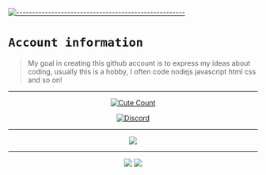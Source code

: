 [![-----------------------------------------------------](https://raw.githubusercontent.com/andreasbm/readme/master/assets/lines/colored.png)](#table-of-contents)

# `Account information`
> My goal in creating this github account is to express my ideas about coding, usually this is a hobby, I often code nodejs javascript html css and so on!  

---------

<p align="center">
<a href="https://youtube.com/@YUSUP909"><img alt="Cute Count" src="https://count.getloli.com/get/@HindiaFtNpc?theme=rule34"/>
</p>

<p align="center">
  <a href="https://discord.com/invite/aZwYcWmpzD"><img alt="Discord" src="https://discord.c99.nl/widget/theme-1/722687501298434099.png"/>
</a>

------

<p align="center">
<img src="http://github-profile-summary-cards.vercel.app/api/cards/profile-details?username=HindiaFtNpc&theme=dracula" />
</p>

------

<p align="center">
<img src="https://spotify-github-profile.vercel.app/api/view.svg?uid=31clwo7edqwwy7heid576bz6xuue&cover_image=true&theme=natemoo-re&show_offline=true&background_color=121212&bar_color=53b14f&bar_color_cover=false&background_color=121212&bar_color=53b14f&bar_color_cover=true" />
<img src="https://spotify-recently-played-readme.vercel.app/api?user=31clwo7edqwwy7heid576bz6xuue&width=700" />
</p>
